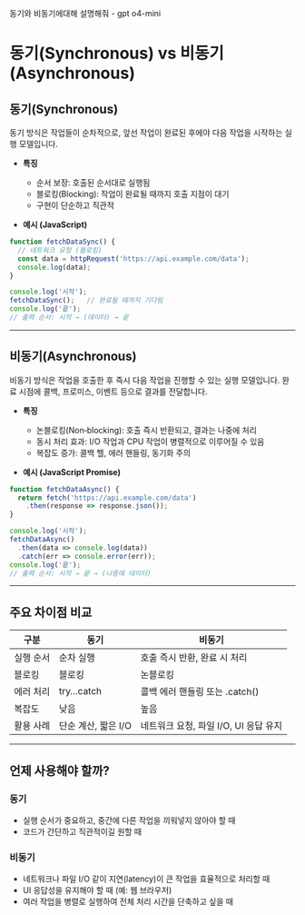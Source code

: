 동기와 비동기에대해 설명해줘 - gpt o4-mini

# 동기(Synchronous) vs 비동기(Asynchronous)

## 동기(Synchronous)

동기 방식은 작업들이 순차적으로, 앞선 작업이 완료된 후에야 다음 작업을 시작하는 실행 모델입니다.

- **특징**
  - 순서 보장: 호출된 순서대로 실행됨
  - 블로킹(Blocking): 작업이 완료될 때까지 호출 지점이 대기
  - 구현이 단순하고 직관적

- **예시 (JavaScript)**

```javascript
function fetchDataSync() {
  // 네트워크 요청 (블로킹)
  const data = httpRequest('https://api.example.com/data');
  console.log(data);
}

console.log('시작');
fetchDataSync();   // 완료될 때까지 기다림
console.log('끝');
// 출력 순서: 시작 → (데이터) → 끝
```

---

## 비동기(Asynchronous)

비동기 방식은 작업을 호출한 후 즉시 다음 작업을 진행할 수 있는 실행 모델입니다. 완료 시점에 콜백, 프로미스, 이벤트 등으로 결과를 전달합니다.

- **특징**
  - 논블로킹(Non‑blocking): 호출 즉시 반환되고, 결과는 나중에 처리
  - 동시 처리 효과: I/O 작업과 CPU 작업이 병렬적으로 이루어질 수 있음
  - 복잡도 증가: 콜백 헬, 에러 핸들링, 동기화 주의

- **예시 (JavaScript Promise)**

```javascript
function fetchDataAsync() {
  return fetch('https://api.example.com/data')
    .then(response => response.json());
}

console.log('시작');
fetchDataAsync()
  .then(data => console.log(data))
  .catch(err => console.error(err));
console.log('끝');
// 출력 순서: 시작 → 끝 → (나중에 데이터)
```

---

## 주요 차이점 비교

| 구분       | 동기                | 비동기                                 |
| ---------- | ------------------- | -------------------------------------- |
| 실행 순서  | 순차 실행           | 호출 즉시 반환, 완료 시 처리           |
| 블로킹     | 블로킹              | 논블로킹                               |
| 에러 처리  | try…catch           | 콜백 에러 핸들링 또는 .catch()         |
| 복잡도     | 낮음                | 높음                                   |
| 활용 사례  | 단순 계산, 짧은 I/O | 네트워크 요청, 파일 I/O, UI 응답 유지  |

---

## 언제 사용해야 할까?

### 동기
- 실행 순서가 중요하고, 중간에 다른 작업을 끼워넣지 않아야 할 때
- 코드가 간단하고 직관적이길 원할 때

### 비동기
- 네트워크나 파일 I/O 같이 지연(latency)이 큰 작업을 효율적으로 처리할 때
- UI 응답성을 유지해야 할 때 (예: 웹 브라우저)
- 여러 작업을 병렬로 실행하여 전체 처리 시간을 단축하고 싶을 때